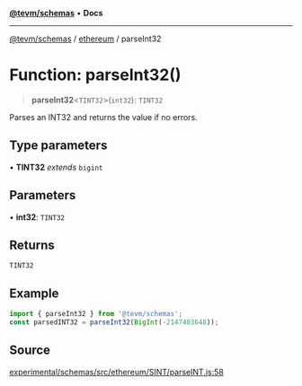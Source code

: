 [**@tevm/schemas**](../../README.md) • **Docs**

***

[@tevm/schemas](../../modules.md) / [ethereum](../README.md) / parseInt32

# Function: parseInt32()

> **parseInt32**\<`TINT32`\>(`int32`): `TINT32`

Parses an INT32 and returns the value if no errors.

## Type parameters

• **TINT32** *extends* `bigint`

## Parameters

• **int32**: `TINT32`

## Returns

`TINT32`

## Example

```ts
import { parseInt32 } from '@tevm/schemas';
const parsedINT32 = parseInt32(BigInt(-2147483648));
```

## Source

[experimental/schemas/src/ethereum/SINT/parseINT.js:58](https://github.com/evmts/tevm-monorepo/blob/main/experimental/schemas/src/ethereum/SINT/parseINT.js#L58)
